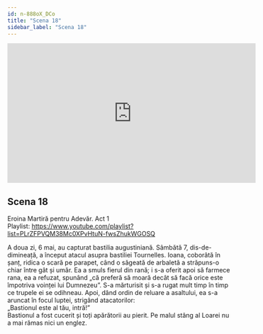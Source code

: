 ```yaml
---
id: n-888oX_DCo
title: "Scena 18"
sidebar_label: "Scena 18"
---
```


<div class="video-float-container">
  <iframe
    width="560"
    height="315"
    src="https://www.youtube.com/embed/n-888oX_DCo"
    title="YouTube video player"
    frameborder="0"
    allow="accelerometer; autoplay; clipboard-write; encrypted-media; gyroscope; picture-in-picture; web-share"
    referrerpolicy="strict-origin-when-cross-origin"
    allowfullscreen
  ></iframe>
</div>

## Scena 18

Eroina Martiră pentru Adevăr. Act 1   
Playlist: https://www.youtube.com/playlist?list=PLrZFPVQM38Mc0XPvHtuN-fwsZhukWGOSQ 

A doua zi, 6 mai, au capturat bastilia augustiniană. Sâmbătă 7, dis-de-dimineață, a început atacul asupra bastiliei Tournelles. Ioana, coborâtă în șanț, ridica o scară pe parapet, când o săgeată de arbaletă a străpuns-o chiar între gât și umăr. Ea a smuls fierul din rană; i s-a oferit apoi să farmece rana, ea a refuzat, spunând „că preferă să moară decât să facă orice este împotriva voinței lui Dumnezeu”. S-a mărturisit și s-a rugat mult timp în timp ce trupele ei se odihneau. Apoi, dând ordin de reluare a asaltului, ea s-a aruncat în focul luptei, strigând atacatorilor:  
„Bastionul este al tău, intră!”  
Bastionul a fost cucerit și toți apărătorii au pierit. Pe malul stâng al Loarei nu a mai rămas nici un englez.
